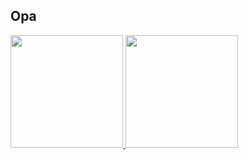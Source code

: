 ## Opa
 <div>
  <a href="https://github.com/OnLeonidas">
  <img height="180em" src="https://github-readme-stats.vercel.app/api?username=OnLeonidas&show_icons=true&theme=dracula&include_all_commits=true&count_private=true"/>
  <img height="180em" src="https://github-readme-stats.vercel.app/api/top-langs/?username=OnLeonidas&layout=compact&langs_count=7&theme=dracula"/>
</div>

  
  ##
 
